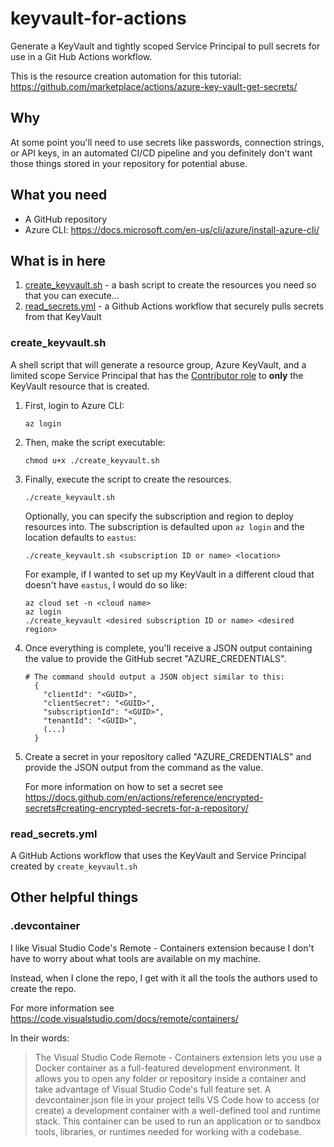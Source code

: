 # keyvault-for-actions

Generate a KeyVault and tightly scoped Service Principal to pull secrets for use in a Git Hub Actions workflow.

This is the resource creation automation for this tutorial: <https://github.com/marketplace/actions/azure-key-vault-get-secrets/>

## Why

At some point you'll need to use secrets like passwords, connection strings, or API keys, in an automated CI/CD pipeline and you definitely don't want those things stored in your repository for potential abuse.

## What you need

- A GitHub repository
- Azure CLI: <https://docs.microsoft.com/en-us/cli/azure/install-azure-cli/>

## What is in here

1. [create_keyvault.sh](#create_keyvault.sh) - a bash script to create the resources you need so that you can execute...
2. [read_secrets.yml](#read_secrets.yml) - a Github Actions workflow that securely pulls secrets from that KeyVault

### create_keyvault.sh

A shell script that will generate a resource group, Azure KeyVault, and a limited scope Service Principal that has the [Contributor role](https://docs.microsoft.com/en-us/azure/role-based-access-control/built-in-roles) to __only__ the KeyVault resource that is created.

1. First, login to Azure CLI:

    ```shell
    az login
    ```

2. Then, make the script executable:

    ```shell
    chmod u+x ./create_keyvault.sh
    ```

3. Finally, execute the script to create the resources.

    ```shell
    ./create_keyvault.sh
    ```

    Optionally, you can specify the subscription and region to deploy resources into. The subscription is defaulted upon `az login` and the location defaults to `eastus`:

    ```shell
    ./create_keyvault.sh <subscription ID or name> <location>
    ```

    For example, if I wanted to set up my KeyVault in a different cloud that doesn't have `eastus`, I would do so like:

    ```shell
    az cloud set -n <cloud name>
    az login
    ./create_keyvault <desired subscription ID or name> <desired region>
    ```

4. Once everything is complete, you'll receive a JSON output containing the value to provide the GitHub secret "AZURE_CREDENTIALS".

    ```shell
    # The command should output a JSON object similar to this:
      {
        "clientId": "<GUID>",
        "clientSecret": "<GUID>",
        "subscriptionId": "<GUID>",
        "tenantId": "<GUID>",
        (...)
      }
    ```

5. Create a secret in your repository called "AZURE_CREDENTIALS" and provide the JSON output from the command as the value.

    For more information on how to set a secret see <https://docs.github.com/en/actions/reference/encrypted-secrets#creating-encrypted-secrets-for-a-repository/>

### read_secrets.yml

A GitHub Actions workflow that uses the KeyVault and Service Principal created by `create_keyvault.sh`

## Other helpful things

### .devcontainer

I like Visual Studio Code's Remote - Containers extension because I don't have to worry about what tools are available on my machine.

Instead, when I clone the repo, I get with it all the tools the authors used to create the repo.

For more information see <https://code.visualstudio.com/docs/remote/containers/>

In their words:

> The Visual Studio Code Remote - Containers extension lets you use a Docker container as a full-featured development environment. It allows you to open any folder or repository inside a container and take advantage of Visual Studio Code's full feature set. A devcontainer.json file in your project tells VS Code how to access (or create) a development container with a well-defined tool and runtime stack. This container can be used to run an application or to sandbox tools, libraries, or runtimes needed for working with a codebase.
